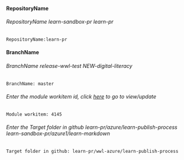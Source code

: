 #### RepositoryName	
###### RepositoryName  learn-sandbox-pr learn-pr
```
RepositoryName:learn-pr
```


#### BranchName	
###### BranchName release-wwl-test NEW-digital-literacy
```
BranchName: master
```

###### Enter the module workitem id, click [here](https://microsoftdigitallearning.visualstudio.com/Courseware/_workitems/edit/4145) to go to view/update
```
Module workitem: 4145
```

###### Enter the Target folder in github  learn-pr/azure/learn-publish-process learn-sandbox-pr/azure1/learn-markdown
```
Target folder in github: learn-pr/wwl-azure/learn-publish-process
```
